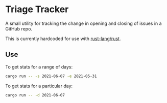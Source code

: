 # Triage Tracker

A small utility for tracking the change in opening and closing of issues in a GitHub repo.

This is currently hardcoded for use with [rust-lang/rust](https://github.com/rust-lang/rust).

## Use 

To get stats for a range of days:

```bash
cargo run -- -s 2021-06-07 -e 2021-05-31
```

To get stats for a particular day:

```bash
cargo run -- -d 2021-06-07
```